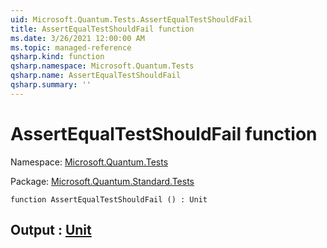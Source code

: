 ```yaml
---
uid: Microsoft.Quantum.Tests.AssertEqualTestShouldFail
title: AssertEqualTestShouldFail function
ms.date: 3/26/2021 12:00:00 AM
ms.topic: managed-reference
qsharp.kind: function
qsharp.namespace: Microsoft.Quantum.Tests
qsharp.name: AssertEqualTestShouldFail
qsharp.summary: ''
---
```


# AssertEqualTestShouldFail function

Namespace: [Microsoft.Quantum.Tests](xref:Microsoft.Quantum.Tests)

Package: [Microsoft.Quantum.Standard.Tests](https://nuget.org/packages/Microsoft.Quantum.Standard.Tests)




```qsharp
function AssertEqualTestShouldFail () : Unit
```


## Output : [Unit](xref:microsoft.quantum.lang-ref.unit)

